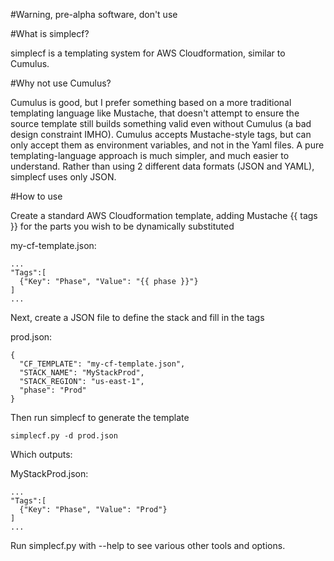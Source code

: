 #Warning, pre-alpha software, don't use

#What is simplecf?

simplecf is a templating system for AWS Cloudformation, similar to Cumulus.

#Why not use Cumulus?

Cumulus is good, but I prefer something based on a more traditional templating language like Mustache, that doesn't attempt to ensure the source template still builds something valid even without Cumulus (a bad design constraint IMHO).  Cumulus accepts Mustache-style tags, but can only accept them as environment variables, and not in the Yaml files.  A pure templating-language approach is much simpler, and much easier to understand.  Rather than using 2 different data formats (JSON and YAML), simplecf uses only JSON.

#How to use

Create a standard AWS Cloudformation template, adding Mustache {{ tags }} for the parts you wish to be dynamically substituted

my-cf-template.json:

```
...
"Tags":[
  {"Key": "Phase", "Value": "{{ phase }}"}
]
...
```
Next, create a JSON file to define the stack and fill in the tags

prod.json:

```
{
  "CF_TEMPLATE": "my-cf-template.json",
  "STACK_NAME": "MyStackProd",
  "STACK_REGION": "us-east-1",
  "phase": "Prod"
}
```

Then run simplecf to generate the template

`simplecf.py -d prod.json`

Which outputs:

MyStackProd.json:

```
...
"Tags":[
  {"Key": "Phase", "Value": "Prod"}
]
...
```

Run simplecf.py with --help to see various other tools and options.
